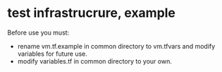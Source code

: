 # test infrastrucrure, example

Before use you must: 
 * rename vm.tf.example in common directory to vm.tfvars and modify variables for future use.
 * modify variables.tf in common directory to your own.

 
 